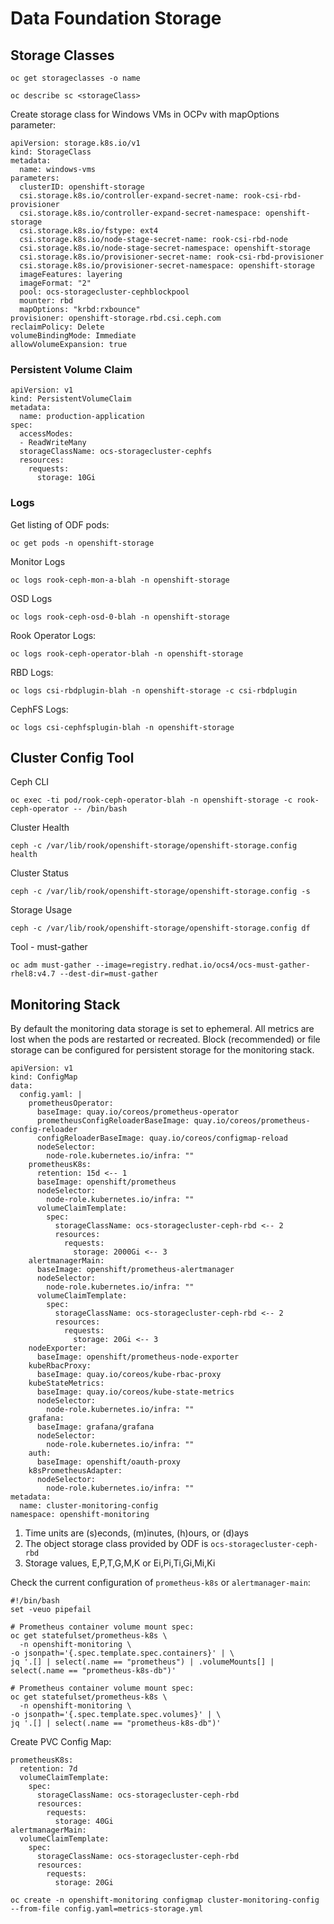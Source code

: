 # Data Foundation Storage 

## Storage Classes
```
oc get storageclasses -o name
```

```
oc describe sc <storageClass>
```

Create storage class for Windows VMs in OCPv with mapOptions parameter:
```hl_lines="18"
apiVersion: storage.k8s.io/v1
kind: StorageClass
metadata:
  name: windows-vms
parameters:
  clusterID: openshift-storage
  csi.storage.k8s.io/controller-expand-secret-name: rook-csi-rbd-provisioner
  csi.storage.k8s.io/controller-expand-secret-namespace: openshift-storage
  csi.storage.k8s.io/fstype: ext4
  csi.storage.k8s.io/node-stage-secret-name: rook-csi-rbd-node
  csi.storage.k8s.io/node-stage-secret-namespace: openshift-storage
  csi.storage.k8s.io/provisioner-secret-name: rook-csi-rbd-provisioner
  csi.storage.k8s.io/provisioner-secret-namespace: openshift-storage
  imageFeatures: layering
  imageFormat: "2"
  pool: ocs-storagecluster-cephblockpool
  mounter: rbd
  mapOptions: "krbd:rxbounce"
provisioner: openshift-storage.rbd.csi.ceph.com
reclaimPolicy: Delete
volumeBindingMode: Immediate
allowVolumeExpansion: true
```

### Persistent Volume Claim

```
apiVersion: v1
kind: PersistentVolumeClaim
metadata:
  name: production-application
spec:
  accessModes:
  - ReadWriteMany
  storageClassName: ocs-storagecluster-cephfs
  resources:
    requests:
      storage: 10Gi
```

### Logs

Get listing of ODF pods:
``` 
oc get pods -n openshift-storage
```

Monitor Logs
```
oc logs rook-ceph-mon-a-blah -n openshift-storage
```

OSD Logs
```
oc logs rook-ceph-osd-0-blah -n openshift-storage
```

Rook Operator Logs:
```
oc logs rook-ceph-operator-blah -n openshift-storage
```

RBD Logs:
```
oc logs csi-rbdplugin-blah -n openshift-storage -c csi-rbdplugin
```

CephFS Logs:
```
oc logs csi-cephfsplugin-blah -n openshift-storage
```

## Cluster Config Tool

Ceph CLI
```
oc exec -ti pod/rook-ceph-operator-blah -n openshift-storage -c rook-ceph-operator -- /bin/bash
```

Cluster Health
```
ceph -c /var/lib/rook/openshift-storage/openshift-storage.config health
```

Cluster Status
```
ceph -c /var/lib/rook/openshift-storage/openshift-storage.config -s
```

Storage Usage
```
ceph -c /var/lib/rook/openshift-storage/openshift-storage.config df
```

Tool - must-gather
```
oc adm must-gather --image=registry.redhat.io/ocs4/ocs-must-gather-rhel8:v4.7 --dest-dir=must-gather
```

## Monitoring Stack

By default the monitoring data storage is set to ephemeral.  All metrics are lost when the pods are restarted or recreated.  Block (recommended) or file storage can be configured for persistent storage for the monitoring stack.


```hl_lines="12 18 21 28  31"
apiVersion: v1
kind: ConfigMap
data:
  config.yaml: |
    prometheusOperator:
      baseImage: quay.io/coreos/prometheus-operator
      prometheusConfigReloaderBaseImage: quay.io/coreos/prometheus-config-reloader
      configReloaderBaseImage: quay.io/coreos/configmap-reload
      nodeSelector:
        node-role.kubernetes.io/infra: ""
    prometheusK8s:
      retention: 15d <-- 1
      baseImage: openshift/prometheus
      nodeSelector:
        node-role.kubernetes.io/infra: ""
      volumeClaimTemplate:
        spec:
          storageClassName: ocs-storagecluster-ceph-rbd <-- 2
          resources:
            requests:
              storage: 2000Gi <-- 3
    alertmanagerMain:
      baseImage: openshift/prometheus-alertmanager
      nodeSelector:
        node-role.kubernetes.io/infra: ""
      volumeClaimTemplate:
        spec:
          storageClassName: ocs-storagecluster-ceph-rbd <-- 2
          resources:
            requests:
              storage: 20Gi <-- 3
    nodeExporter:
      baseImage: openshift/prometheus-node-exporter
    kubeRbacProxy:
      baseImage: quay.io/coreos/kube-rbac-proxy
    kubeStateMetrics:
      baseImage: quay.io/coreos/kube-state-metrics
      nodeSelector:
        node-role.kubernetes.io/infra: ""
    grafana:
      baseImage: grafana/grafana
      nodeSelector:
        node-role.kubernetes.io/infra: ""
    auth:
      baseImage: openshift/oauth-proxy
    k8sPrometheusAdapter:
      nodeSelector:
        node-role.kubernetes.io/infra: ""
metadata:
  name: cluster-monitoring-config
namespace: openshift-monitoring

```

1. Time units are (s)econds, (m)inutes, (h)ours, or (d)ays
2. The object storage class provided by ODF is `ocs-storagecluster-ceph-rbd`
3. Storage values, E,P,T,G,M,K or Ei,Pi,Ti,Gi,Mi,Ki

Check the current configuration of `prometheus-k8s` or `alertmanager-main`:
```
#!/bin/bash
set -veuo pipefail

# Prometheus container volume mount spec:
oc get statefulset/prometheus-k8s \
  -n openshift-monitoring \
-o jsonpath='{.spec.template.spec.containers}' | \
jq '.[] | select(.name == "prometheus") | .volumeMounts[] | select(.name == "prometheus-k8s-db")'

# Prometheus container volume mount spec:
oc get statefulset/prometheus-k8s \
  -n openshift-monitoring \
-o jsonpath='{.spec.template.spec.volumes}' | \
jq '.[] | select(.name == "prometheus-k8s-db")'

```

Create PVC Config Map:
```
prometheusK8s:
  retention: 7d
  volumeClaimTemplate:
    spec:
      storageClassName: ocs-storagecluster-ceph-rbd
      resources:
        requests:
          storage: 40Gi
alertmanagerMain:
  volumeClaimTemplate:
    spec:
      storageClassName: ocs-storagecluster-ceph-rbd
      resources:
        requests:
          storage: 20Gi
```

```
oc create -n openshift-monitoring configmap cluster-monitoring-config --from-file config.yaml=metrics-storage.yml
```
